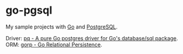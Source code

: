 # go-pgsql
My sample projects with [Go](//golang.org) and [PostgreSQL](//www.postgresql.org).

Driver: [pq - A pure Go postgres driver for Go's database/sql package](/lib/pq).  
ORM: [gorp - Go Relational Persistence](http://gopkg.in/gorp.v1).
